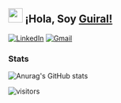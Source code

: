 ## <img src="https://github.com/TheDudeThatCode/TheDudeThatCode/blob/master/Assets/Hi.gif" width="29px"> ¡Hola, Soy [Guiral!](https://www.linkedin.com/in/aakash9868sinha/) 

<a href="https://www.linkedin.com/in/andresmartinez-dev/">![LinkedIn](https://img.shields.io/badge/linkedin-%230077B5.svg?style=for-the-badge&logo=linkedin&logoColor=white)</a>
<a href="mailto:guiiral97@gmail.com">![Gmail](https://img.shields.io/badge/Gmail-D14836?style=for-the-badge&logo=gmail&logoColor=white)</a>

### Stats
![Anurag's GitHub stats](https://github-readme-stats.vercel.app/api?username=guiral97&theme=react&show_icons=true)

![visitors](https://visitor-badge.laobi.icu/badge?page_id=guiral97.guiral97)
